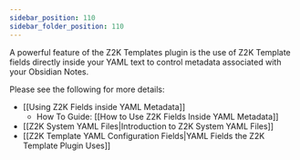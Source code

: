 ```yaml
---
sidebar_position: 110
sidebar_folder_position: 110
---
```


A powerful feature of the Z2K Templates plugin is the use of Z2K Template fields directly inside your YAML text to control metadata associated with your Obsidian Notes.

Please see the following for more details:
- [[Using Z2K Fields inside YAML Metadata]] 
	- How To Guide: [[How to Use Z2K Fields Inside YAML Metadata]]
- [[Z2K System YAML Files|Introduction to Z2K System YAML Files]]
- [[Z2K Template YAML Configuration Fields|YAML Fields the Z2K Template Plugin Uses]]

